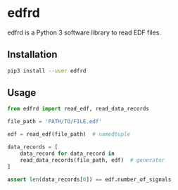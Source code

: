 # edfrd

edfrd is a Python 3 software library to read EDF files.

## Installation

```bash
pip3 install --user edfrd
```

## Usage

```python
from edfrd import read_edf, read_data_records

file_path = 'PATH/TO/FILE.edf'

edf = read_edf(file_path)  # namedtuple

data_records = [
    data_record for data_record in
    read_data_records(file_path, edf)  # generator
]

assert len(data_records[0]) == edf.number_of_signals
```
